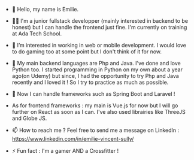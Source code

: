 - 👋 Hello, my name is Emilie.
  
- 👩‍💻 I'm a junior fullstack developper (mainly interested in backend to be honest) but I can handle the frontend just fine. I'm currently on training at Ada Tech School.
- 👀 I’m interested in working in web or mobile development. I would love to do gaming too at some point but I don't think of it for now.
- 💞️ My main backend languages are Php and Java. I've done and love Python too.
I started programming in Python on my own about a year ago(on Udemy) but since, I had the opportunity to try Php and Java recently and I loved it ! So I try to practice as much as possible.
- 🌱 Now I can handle frameworks such as Spring Boot and Laravel !
- As for frontend frameworks : my main is Vue.js for now but I will go further on React as soon as I can. 
I've also used librairies like ThreeJS and Globe JS.
  
- 📫 How to reach me ? Feel free to send me a message on LinkedIn : https://www.linkedin.com/in/emilie-vincent-sully/ 
- ⚡ Fun fact : I'm a gamer AND a Crossfitter ! 



